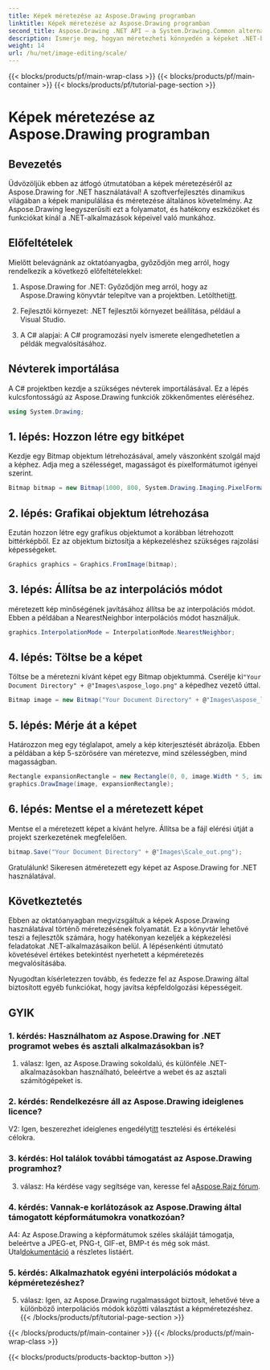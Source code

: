 ```yaml
---
title: Képek méretezése az Aspose.Drawing programban
linktitle: Képek méretezése az Aspose.Drawing programban
second_title: Aspose.Drawing .NET API – a System.Drawing.Common alternatívája
description: Ismerje meg, hogyan méretezheti könnyedén a képeket .NET-ben az Aspose.Drawing segítségével. Lépésről lépésre haladó útmutatónk biztosítja a zökkenőmentes integrációt, és hatékony képkezelési lehetőségeket biztosít.
weight: 14
url: /hu/net/image-editing/scale/
---
```


{{< blocks/products/pf/main-wrap-class >}}
{{< blocks/products/pf/main-container >}}
{{< blocks/products/pf/tutorial-page-section >}}

# Képek méretezése az Aspose.Drawing programban

## Bevezetés

Üdvözöljük ebben az átfogó útmutatóban a képek méretezéséről az Aspose.Drawing for .NET használatával! A szoftverfejlesztés dinamikus világában a képek manipulálása és méretezése általános követelmény. Az Aspose.Drawing leegyszerűsíti ezt a folyamatot, és hatékony eszközöket és funkciókat kínál a .NET-alkalmazások képeivel való munkához.

## Előfeltételek

Mielőtt belevágnánk az oktatóanyagba, győződjön meg arról, hogy rendelkezik a következő előfeltételekkel:

1.  Aspose.Drawing for .NET: Győződjön meg arról, hogy az Aspose.Drawing könyvtár telepítve van a projektben. Letöltheti[itt](https://releases.aspose.com/drawing/net/).

2. Fejlesztői környezet: .NET fejlesztői környezet beállítása, például a Visual Studio.

3. A C# alapjai: A C# programozási nyelv ismerete elengedhetetlen a példák megvalósításához.

## Névterek importálása

A C# projektben kezdje a szükséges névterek importálásával. Ez a lépés kulcsfontosságú az Aspose.Drawing funkciók zökkenőmentes eléréséhez.

```csharp
using System.Drawing;
```

## 1. lépés: Hozzon létre egy bitképet

Kezdje egy Bitmap objektum létrehozásával, amely vászonként szolgál majd a képhez. Adja meg a szélességet, magasságot és pixelformátumot igényei szerint.

```csharp
Bitmap bitmap = new Bitmap(1000, 800, System.Drawing.Imaging.PixelFormat.Format32bppPArgb);
```

## 2. lépés: Grafikai objektum létrehozása

Ezután hozzon létre egy grafikus objektumot a korábban létrehozott bittérképből. Ez az objektum biztosítja a képkezeléshez szükséges rajzolási képességeket.

```csharp
Graphics graphics = Graphics.FromImage(bitmap);
```

## 3. lépés: Állítsa be az interpolációs módot

méretezett kép minőségének javításához állítsa be az interpolációs módot. Ebben a példában a NearestNeighbor interpolációs módot használjuk.

```csharp
graphics.InterpolationMode = InterpolationMode.NearestNeighbor;
```

## 4. lépés: Töltse be a képet

 Töltse be a méretezni kívánt képet egy Bitmap objektummá. Cserélje ki`"Your Document Directory" + @"Images\aspose_logo.png"` a képedhez vezető úttal.

```csharp
Bitmap image = new Bitmap("Your Document Directory" + @"Images\aspose_logo.png");
```

## 5. lépés: Mérje át a képet

Határozzon meg egy téglalapot, amely a kép kiterjesztését ábrázolja. Ebben a példában a kép 5-szörösére van méretezve, mind szélességben, mind magasságban.

```csharp
Rectangle expansionRectangle = new Rectangle(0, 0, image.Width * 5, image.Height * 5);
graphics.DrawImage(image, expansionRectangle);
```

## 6. lépés: Mentse el a méretezett képet

Mentse el a méretezett képet a kívánt helyre. Állítsa be a fájl elérési útját a projekt szerkezetének megfelelően.

```csharp
bitmap.Save("Your Document Directory" + @"Images\Scale_out.png");
```

Gratulálunk! Sikeresen átméretezett egy képet az Aspose.Drawing for .NET használatával.

## Következtetés

Ebben az oktatóanyagban megvizsgáltuk a képek Aspose.Drawing használatával történő méretezésének folyamatát. Ez a könyvtár lehetővé teszi a fejlesztők számára, hogy hatékonyan kezeljék a képkezelési feladatokat .NET-alkalmazásaikon belül. A lépésenkénti útmutató követésével értékes betekintést nyerhetett a képméretezés megvalósításába.

Nyugodtan kísérletezzen tovább, és fedezze fel az Aspose.Drawing által biztosított egyéb funkciókat, hogy javítsa képfeldolgozási képességeit.

## GYIK

### 1. kérdés: Használhatom az Aspose.Drawing for .NET programot webes és asztali alkalmazásokban is?

1. válasz: Igen, az Aspose.Drawing sokoldalú, és különféle .NET-alkalmazásokban használható, beleértve a webet és az asztali számítógépeket is.

### 2. kérdés: Rendelkezésre áll az Aspose.Drawing ideiglenes licence?

 V2: Igen, beszerezhet ideiglenes engedélyt[itt](https://purchase.aspose.com/temporary-license/) tesztelési és értékelési célokra.

### 3. kérdés: Hol találok további támogatást az Aspose.Drawing programhoz?

 3. válasz: Ha kérdése vagy segítsége van, keresse fel a[Aspose.Rajz fórum](https://forum.aspose.com/c/diagram/17).

### 4. kérdés: Vannak-e korlátozások az Aspose.Drawing által támogatott képformátumokra vonatkozóan?

 A4: Az Aspose.Drawing a képformátumok széles skáláját támogatja, beleértve a JPEG-et, PNG-t, GIF-et, BMP-t és még sok mást. Utal[dokumentáció](https://reference.aspose.com/drawing/net/) a részletes listáért.

### 5. kérdés: Alkalmazhatok egyéni interpolációs módokat a képméretezéshez?

5. válasz: Igen, az Aspose.Drawing rugalmasságot biztosít, lehetővé téve a különböző interpolációs módok közötti választást a képméretezéshez.
{{< /blocks/products/pf/tutorial-page-section >}}

{{< /blocks/products/pf/main-container >}}
{{< /blocks/products/pf/main-wrap-class >}}

{{< blocks/products/products-backtop-button >}}
